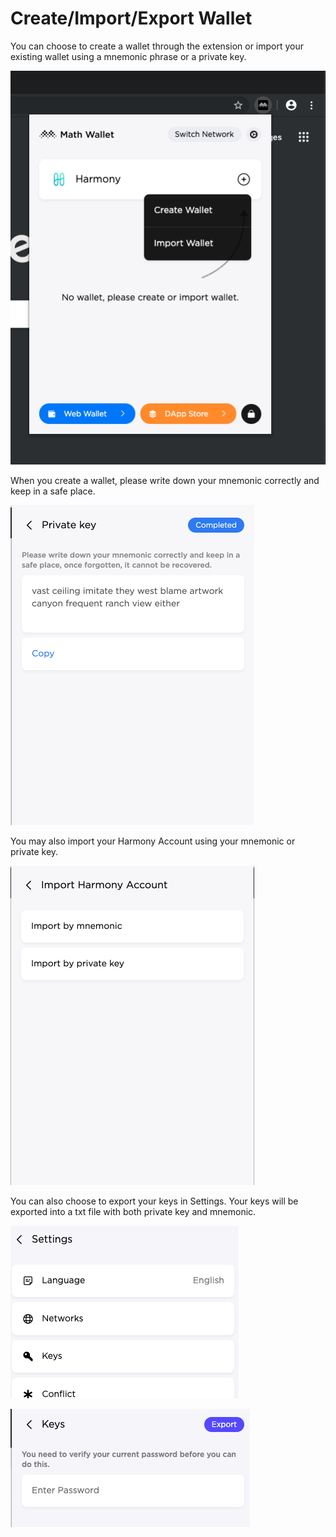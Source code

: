 # Create/Import/Export Wallet

You can choose to create a wallet through the extension or import your existing wallet using a mnemonic phrase or a private key.

![](../../../../.gitbook/assets/image%20%2829%29%20%282%29%20%282%29%20%282%29%20%282%29%20%282%29.png)

When you create a wallet, please write down your mnemonic correctly and keep in a safe place. 

![](../../../../.gitbook/assets/image%20%2867%29.png)

You may also import your Harmony Account using your mnemonic or private key.

![](../../../../.gitbook/assets/image%20%2873%29%20%282%29%20%282%29%20%282%29%20%282%29%20%282%29%20%282%29%20%282%29%20%282%29%20%281%29%20%282%29%20%282%29%20%282%29%20%282%29%20%281%29.png)

You can also choose to export your keys in Settings. Your keys will be exported into a txt file with both private key and mnemonic.

![](../../../../.gitbook/assets/image%20%284%29.png)

![](../../../../.gitbook/assets/image%20%2855%29.png)

